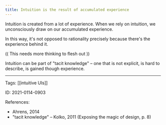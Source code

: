 ```yaml
---
title: Intuition is the result of accumulated experience
---
```


Intuition is created from a lot of experience. When we rely on intuition, we unconsciously draw on our accumulated experience.

In this way, it's not opposed to rationality precisely because there's the experience behind it.

(( This needs more thinking to flesh out ))

Intuition can be part of "tacit knowledge" – one that is not explicit, is hard to describe, is gained though experience.

---

Tags: [[intuitive UIs]]

ID: 2021-0114-0903

References:
- Ahrens, 2014
- "tacit knowledge" – Kolko, 2011 (Exposing the magic of design, p. 8)
